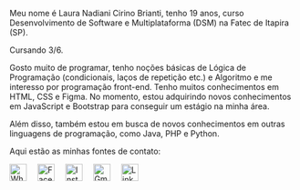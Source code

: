 <p>Meu nome é Laura Nadiani Cirino Brianti, tenho 19 anos, curso Desenvolvimento de Software e Multiplataforma (DSM) na Fatec de Itapira (SP).</p>
<p>Cursando 3/6.</p>
<p>Gosto muito de programar, tenho noções básicas de Lógica de Programação (condicionais, laços de repetição etc.) e Algoritmo e me interesso por programação front-end. Tenho muitos conhecimentos em HTML, CSS e Figma. No momento, estou adquirindo novos conhecimentos em JavaScript e Bootstrap para conseguir um estágio na minha área.</p>
<p>Além disso, também estou em busca de novos conhecimentos em outras linguagens de programação, como Java, PHP e Python.</p>
<p>Aqui estão as minhas fontes de contato:</p>
<p align="justify">
  <a href="https://wa.me/5519998728293"><img src="https://cdn-icons-png.flaticon.com/512/174/174879.png" alt="WhatsApp" width="30px" style="margin-right: 15px;"></a>
  <a href="https://www.facebook.com/la.cirino"><img src="https://cdn-icons-png.flaticon.com/512/5968/5968764.png" alt="Facebook" width="30px" style="margin-right: 15px;"></a>
  <a href="https://www.instagram.com/laurinha_brianti_/"><img src="https://cdn-icons-png.flaticon.com/512/5968/5968776.png" alt="Instagram" width="30px" style="margin-right: 15px;"></a>
  <a href="mailto:briantilaura5@gmail.com"><img src="https://cdn1.iconfinder.com/data/icons/google-new-logos-1/32/gmail_new_logo-512.png" alt="Gmail" width="30px" style="margin-right: 15px;"></a>
  <a href="https://www.linkedin.com/in/laura-brianti-4b7034258/"><img src="https://icones.pro/wp-content/uploads/2021/03/icone-linkedin-ronde-originale.png" alt="LinkedIn" width="30px"></a>
</p>

